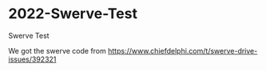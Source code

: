 # 2022-Swerve-Test
Swerve Test

We got the swerve code from https://www.chiefdelphi.com/t/swerve-drive-issues/392321
